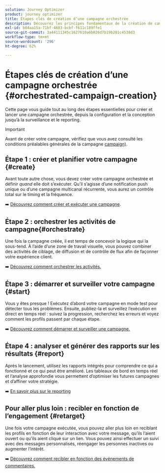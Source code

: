 ```yaml
---
solution: Journey Optimizer
product: journey optimizer
title: Étapes clés de création d’une campagne orchestrée
description: Découvrez les principes fondamentaux de la création de campagnes orchestrées avec Adobe Journey Optimizer
exl-id: b04aa15a-71bf-4683-bcbf-f611c189ffe1
source-git-commit: 3a44111345c1627610a6b026d7b19b281c4538d3
workflow-type: tm+mt
source-wordcount: '296'
ht-degree: 62%

---
```



# Étapes clés de création d’une campagne orchestrée {#orchestrated-campaign-creation}

Cette page vous guide tout au long des étapes essentielles pour créer et lancer une campagne orchestrée, depuis la configuration et la conception jusqu’à la surveillance et le reporting.

<!--
<table style="table-layout:fixed"><tr style="border: 0; text-align: center;" >
<td><a href="#create"><img alt="Create & schedule your campaign" src="../../channels/assets/do-not-localize/email.png"></a><br/><a href="#create"><strong>Create & schedule your campaign</strong></a></td>
<td><a href="#orchestrate"><img alt="Orchestrate campaign activities" src="../../channels/assets/do-not-localize/sms.png"></a><br/><a href="#orchestrate"><strong>Orchestrate campaign activities</strong></a></td>
<td><a href="#start"><img alt="Start & monitor your campaign" src="../../channels/assets/do-not-localize/push.png"></a><a href="#start"><strong>Start & monitor your campaign</strong></a></td>
<td><a href="#report"><img alt="Analyze & report on results" src="../../channels/assets/do-not-localize/push.png"></a><a href="#report"><strong>Analyze & report on results</strong></a></td>
</tr></table>-->

>[!IMPORTANT]
>
>Avant de créer votre campagne, vérifiez que vous avez consulté les conditions préalables générales de la campagne [campaign)](../campaigns/get-started-with-campaigns.md#prerequisites).

## Étape 1 : créer et planifier votre campagne {#create}

Avant toute autre chose, vous devez créer votre campagne orchestrée et définir *quand* elle doit s’exécuter. Qu’il s’agisse d’une notification push unique ou d’une campagne multicanal récurrente, vous aurez un contrôle total sur le timing et la fréquence.

➡️ [Découvrez comment créer et exécuter une campagne](../orchestrated/create-orchestrated-campaign.md).

## Étape 2 : orchestrer les activités de campagne{#orchestrate}

Une fois la campagne créée, il est temps de concevoir la logique qui la sous-tend. À l’aide d’une zone de travail visuelle, vous pouvez combiner des activités de ciblage, de diffusion et de contrôle de flux afin de façonner votre expérience client.

➡️ [Découvrez comment orchestrer les activités.](../orchestrated/orchestrate-activities.md)

## Étape 3 : démarrer et surveiller votre campagne {#start}

Vous y êtes presque ! Exécutez d’abord votre campagne en mode test pour détecter tous les problèmes. Ensuite, publiez-la et surveillez l’exécution en direct en temps réel : suivez la progression, recherchez les erreurs et voyez comment les profils passent par chaque étape.

➡️ [Découvrez comment démarrer et surveiller une campagne.](../orchestrated/start-monitor-campaigns.md)

## Étape 4 : analyser et générer des rapports sur les résultats {#report}

Après le lancement, utilisez les rapports intégrés pour comprendre ce qui a fonctionné et ce qui peut être amélioré. Les tableaux de bord en temps réel et l’analyse approfondie vous permettent d’optimiser les futures campagnes et d’affiner votre stratégie.

➡️ [En savoir plus sur le reporting](../orchestrated/reporting-campaigns.md)

## Pour aller plus loin : recibler en fonction de l’engagement {#retarget}

Une fois votre campagne exécutée, vous pouvez aller plus loin en reciblant les profils en fonction de leur interaction avec votre message, qu’ils l’aient ouvert ou qu’ils aient cliqué sur un lien. Vous pouvez ainsi effectuer un suivi avec des messages personnalisés, réengager les personnes inactives ou augmenter l’intérêt.

➡️ [Découvrez comment recibler en fonction des événements de commentaires.](../orchestrated/retarget.md)
